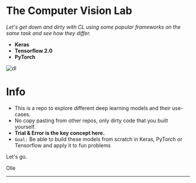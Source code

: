 # The Computer Vision Lab

*Let's get down and dirty with CL using some popular frameworks on the same task and see how they differ.* 
- **Keras**
- **Tensorflow 2.0**
- **PyTorch**

![dl](https://quantdare.com/wp-content/uploads/2019/06/deep_learning.png)

# Info
- This is a repo to explore different deep learning models and their use-cases. 
- No copy pasting from other repos, only dirty code that you built yourself.
- **Trial & Error is the key concept here.**
- ```Goal:``` Be able to build these models from scratch in Keras, PyTorch or Tensorflow and apply it to fun problems

Let's go.

Olle 


_____

